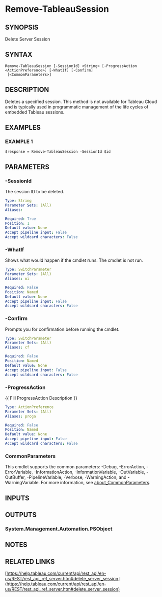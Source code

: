 # Remove-TableauSession

## SYNOPSIS
Delete Server Session

## SYNTAX

```
Remove-TableauSession [-SessionId] <String> [-ProgressAction <ActionPreference>] [-WhatIf] [-Confirm]
 [<CommonParameters>]
```

## DESCRIPTION
Deletes a specified session.
This method is not available for Tableau Cloud and is typically used in programmatic management of the life cycles of embedded Tableau sessions.

## EXAMPLES

### EXAMPLE 1
```
$response = Remove-TableauSession -SessionId $id
```

## PARAMETERS

### -SessionId
The session ID to be deleted.

```yaml
Type: String
Parameter Sets: (All)
Aliases:

Required: True
Position: 1
Default value: None
Accept pipeline input: False
Accept wildcard characters: False
```

### -WhatIf
Shows what would happen if the cmdlet runs.
The cmdlet is not run.

```yaml
Type: SwitchParameter
Parameter Sets: (All)
Aliases: wi

Required: False
Position: Named
Default value: None
Accept pipeline input: False
Accept wildcard characters: False
```

### -Confirm
Prompts you for confirmation before running the cmdlet.

```yaml
Type: SwitchParameter
Parameter Sets: (All)
Aliases: cf

Required: False
Position: Named
Default value: None
Accept pipeline input: False
Accept wildcard characters: False
```

### -ProgressAction
{{ Fill ProgressAction Description }}

```yaml
Type: ActionPreference
Parameter Sets: (All)
Aliases: proga

Required: False
Position: Named
Default value: None
Accept pipeline input: False
Accept wildcard characters: False
```

### CommonParameters
This cmdlet supports the common parameters: -Debug, -ErrorAction, -ErrorVariable, -InformationAction, -InformationVariable, -OutVariable, -OutBuffer, -PipelineVariable, -Verbose, -WarningAction, and -WarningVariable. For more information, see [about_CommonParameters](http://go.microsoft.com/fwlink/?LinkID=113216).

## INPUTS

## OUTPUTS

### System.Management.Automation.PSObject
## NOTES

## RELATED LINKS

[https://help.tableau.com/current/api/rest_api/en-us/REST/rest_api_ref_server.htm#delete_server_session](https://help.tableau.com/current/api/rest_api/en-us/REST/rest_api_ref_server.htm#delete_server_session)

